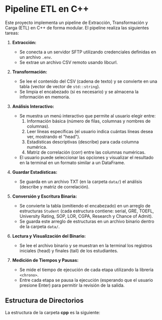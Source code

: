 # Pipeline ETL en C++

Este proyecto implementa un pipeline de Extracción, Transformación y Carga (ETL) en C++ de forma modular. El pipeline realiza las siguientes tareas:

1. **Extracción:**
   - Se conecta a un servidor SFTP utilizando credenciales definidas en un archivo `.env`.
   - Se extrae un archivo CSV remoto usando libcurl.

2. **Transformación:**
   - Se lee el contenido del CSV (cadena de texto) y se convierte en una tabla (vector de vector de `std::string`).
   - Se limpia el encabezado (si es necesario) y se almacena la información en memoria.

3. **Análisis Interactivo:**
   - Se muestra un menú interactivo que permite al usuario elegir entre:
     1. Información básica (número de filas, columnas y nombres de columnas).
     2. Leer líneas específicas (el usuario indica cuántas líneas desea ver, mostrando el "head").
     3. Estadísticas descriptivas (describe) para cada columna numérica.
     4. Matriz de correlación (corr) entre las columnas numéricas.
   - El usuario puede seleccionar las opciones y visualizar el resultado en la terminal en un formato similar a un DataFrame.

4. **Guardar Estadísticas:**
   - Se guarda en un archivo TXT (en la carpeta `data/`) el análisis (describe y matriz de correlación).

5. **Conversión y Escritura Binaria:**
   - Se convierte la tabla (omitiendo el encabezado) en un arreglo de estructuras `Student` (cada estructura contiene: serial, GRE, TOEFL, University Rating, SOP, LOR, CGPA, Research y Chance of Admit).
   - Se guarda este arreglo de estructuras en un archivo binario dentro de la carpeta `data/`.

6. **Lectura y Visualización del Binario:**
   - Se lee el archivo binario y se muestran en la terminal los registros iniciales (head) y finales (tail) de los estudiantes.

7. **Medición de Tiempos y Pausas:**
   - Se mide el tiempo de ejecución de cada etapa utilizando la librería `<chrono>`.
   - Entre cada etapa se pausa la ejecución (esperando que el usuario presione Enter) para permitir la revisión de la salida.

## Estructura de Directorios

La estructura de la carpeta **cpp** es la siguiente:

